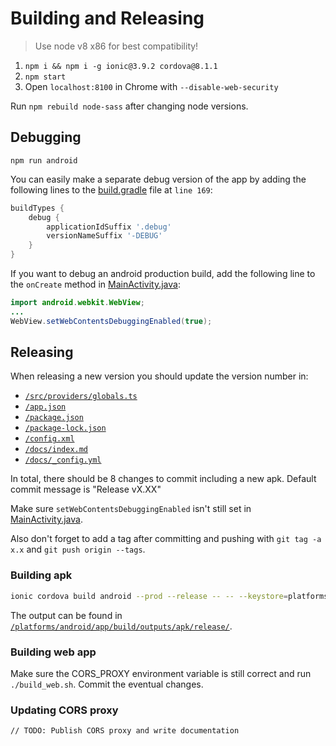 
# Building and Releasing

> Use node v8 x86 for best compatibility!

1. `npm i && npm i -g ionic@3.9.2 cordova@8.1.1`
2. `npm start`
3. Open `localhost:8100` in Chrome with `--disable-web-security`

Run `npm rebuild node-sass` after changing node versions.

## Debugging

`npm run android`

You can easily make a separate debug version of the app by adding the following lines to the [build.gradle](/platforms/android/app/build.gradle) file at `line 169`:

```gradle
buildTypes {
    debug {
        applicationIdSuffix '.debug'
        versionNameSuffix '-DEBUG'
    }
}
```

If you want to debug an android production build, add the following line to the `onCreate` method in [MainActivity.java](./platforms/android/app/src/main/java/com/illuminatus/litapp/MainActivity.java):

```java
import android.webkit.WebView;
...
WebView.setWebContentsDebuggingEnabled(true);
```

## Releasing

When releasing a new version you should update the version number in:

- [`/src/providers/globals.ts`](./src/providers/globals.ts#L17)
- [`/app.json`](./app.json#L2-L3)
- [`/package.json`](./package.json#L3)
- [`/package-lock.json`](./package-lock.json#L3)
- [`/config.xml`](./config.xml#L2)
- [`/docs/index.md`](./docs/index.md#L6)
- [`/docs/_config.yml`](./docs/_config.yml#L6)

In total, there should be 8 changes to commit including a new apk. Default commit message is "Release vX.XX"

Make sure `setWebContentsDebuggingEnabled` isn't still set in [MainActivity.java](./platforms/android/app/src/main/java/com/illuminatus/litapp/MainActivity.java).

Also don't forget to add a tag after committing and pushing with `git tag -a x.x` and `git push origin --tags`.

### Building apk

```bash
ionic cordova build android --prod --release -- -- --keystore=platforms/litapp-key.jks --storePassword="abc123" --alias=litapp --password="abc123"
```

The output can be found in [`/platforms/android/app/build/outputs/apk/release/`](`./platforms/android/app/build/outputs/apk/release/`).

### Building web app

Make sure the CORS_PROXY environment variable is still correct and run `./build_web.sh`.
Commit the eventual changes.

### Updating CORS proxy

`// TODO: Publish CORS proxy and write documentation`
